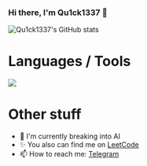 ### Hi there, I'm Qu1ck1337 👋
![Qu1ck1337's GitHub stats](https://github-readme-stats.vercel.app/api?username=Qu1ck1337&show_icons=true&theme=tokyonight)

# Languages / Tools
<div >
	<img src="https://skillicons.dev/icons?i=python,django,fastapi,html,css,js,react,cs,mongodb,postgresql,git,docker,linux,rabbitmq,kafka,postman" />
</div>

# Other stuff
- 🌱 I'm currently breaking into AI
- ✨ You also can find me on [LeetCode](https://leetcode.com/u/Qu1ck_1337/)
- 📫 How to reach me: [Telegram](https://t.me/Qu1ck_1337)
<!--
**Qu1ck1337/Qu1ck1337** is a ✨ _special_ ✨ repository because its `README.md` (this file) appears on your GitHub profile.

Here are some ideas to get you started:

- 🔭 I’m currently working on ...
- 🌱 I’m currently learning ...
- 👯 I’m looking to collaborate on ...
- 🤔 I’m looking for help with ...
- 💬 Ask me about ...
- 📫 How to reach me: ...
- 😄 Pronouns: ...
- ⚡ Fun fact: ...
-->
